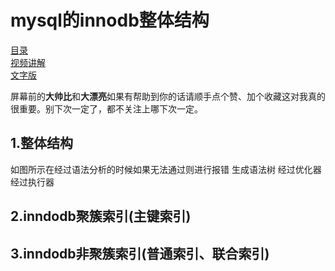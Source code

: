 # mysql的innodb整体结构
[目录](https://github.com/edanlx/SealBook/blob/master/catalog.md)  
[视频讲解](https://www.bilibili.com/video/BV1Ey4y167HQ/)   
[文字版](https://github.com/edanlx/SealBook/blob/master/mysql/structure.md)

屏幕前的**大帅比**和**大漂亮**如果有帮助到你的话请顺手点个赞、加个收藏这对我真的很重要。别下次一定了，都不关注上哪下次一定。

## 1.整体结构
如图所示在经过语法分析的时候如果无法通过则进行报错
生成语法树
经过优化器
经过执行器
## 2.inndodb聚簇索引(主键索引)
## 3.inndodb非聚簇索引(普通索引、联合索引)